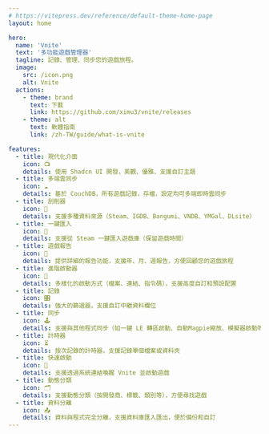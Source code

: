 ```yaml
---
# https://vitepress.dev/reference/default-theme-home-page
layout: home

hero:
  name: 'Vnite'
  text: '多功能遊戲管理器'
  tagline: 記錄、管理、同步您的遊戲旅程。
  image:
    src: /icon.png
    alt: Vnite
  actions:
    - theme: brand
      text: 下載
      link: https://github.com/ximu3/vnite/releases
    - theme: alt
      text: 軟體指南
      link: /zh-TW/guide/what-is-vnite

features:
  - title: 現代化介面
    icon: 📺
    details: 使用 Shadcn UI 開發，美觀、優雅、支援自訂主題
  - title: 多端雲同步
    icon: ☁️
    details: 基於 CouchDB，所有遊戲記錄，存檔，設定均可多端即時雲同步
  - title: 刮削器
    icon: 🔎
    details: 支援多種資料來源（Steam、IGDB、Bangumi、VNDB、YMGal、DLsite）
  - title: 一鍵匯入
    icon: 🔌
    details: 支援從 Steam 一鍵匯入遊戲庫（保留遊戲時間）
  - title: 遊戲報告
    icon: 📃
    details: 提供詳細的報告功能，支援年、月、週報告，方便回顧您的遊戲旅程
  - title: 進階啟動器
    icon: 👾
    details: 多樣化的啟動方式（檔案、連結、指令碼），支援高度自訂和預設配置
  - title: 記錄
    icon: 🎛️
    details: 強大的篩選器，支援自訂中繼資料欄位
  - title: 同步
    icon: 🕹️
    details: 支援與其他程式同步（如一鍵 LE 轉區啟動、自動Magpie縮放、模擬器啟動等）
  - title: 計時器
    icon: ⏳
    details: 按次記錄的計時器，支援記錄單個檔案或資料夾
  - title: 快速啟動
    icon: 🔗
    details: 支援透過系統連結喚醒 Vnite 並啟動遊戲
  - title: 動態分類
    icon: 🗂️
    details: 支援動態分類（按開發商、標籤、類別等），方便尋找遊戲
  - title: 資料分離
    icon: 📤
    details: 資料與程式完全分離，支援資料庫匯入匯出，便於備份和自訂
---
```

